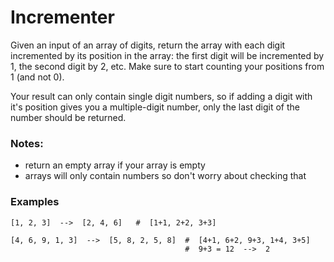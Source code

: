 # Incrementer

Given an input of an array of digits, return the array with each digit incremented by its position in the array: the first digit will be incremented by 1, the second digit by 2, etc. Make sure to start counting your positions from 1 (and not 0).

Your result can only contain single digit numbers, so if adding a digit with it's position gives you a multiple-digit number, only the last digit of the number should be returned.

### Notes:
  - return an empty array if your array is empty
  - arrays will only contain numbers so don't worry about checking that

### Examples
```
[1, 2, 3]  -->  [2, 4, 6]   #  [1+1, 2+2, 3+3]

[4, 6, 9, 1, 3]  -->  [5, 8, 2, 5, 8]  #  [4+1, 6+2, 9+3, 1+4, 3+5]
                                       #  9+3 = 12  -->  2
```